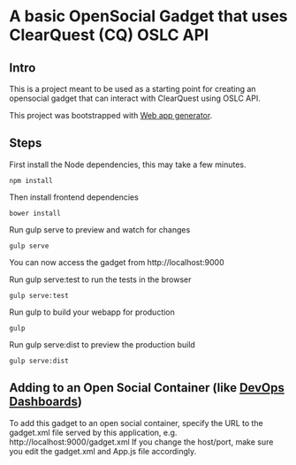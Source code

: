 # A basic OpenSocial Gadget that uses ClearQuest (CQ) OSLC API
## Intro
This is a project meant to be used as a starting point for creating an opensocial gadget that can interact with ClearQuest using OSLC API.

This project was bootstrapped with [Web app generator](https://github.com/yeoman/generator-webapp).

## Steps 
First install the Node dependencies, this may take a few minutes.
```
npm install
```

Then install frontend dependencies
```
bower install
```

Run gulp serve to preview and watch for changes
```
gulp serve
```
You can now access the gadget from http://localhost:9000

Run gulp serve:test to run the tests in the browser
```
gulp serve:test
```
Run gulp to build your webapp for production
```
gulp
```
Run gulp serve:dist to preview the production build
```
gulp serve:dist
```

## Adding to an Open Social Container (like [DevOps Dashboards](http://www.cccqcommunity.com/dashboard_beta.html))
To add this gadget to an open social container, specify the URL to the gadget.xml file served by this application, e.g.
http://localhost:9000/gadget.xml
If you change the host/port, make sure you edit the gadget.xml and App.js file accordingly.
